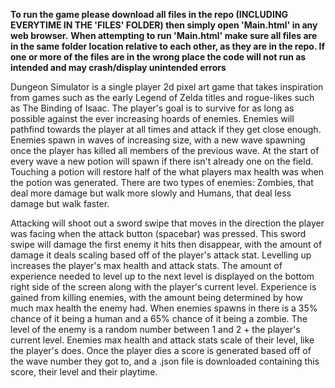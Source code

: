**To run the game please download all files in the repo (INCLUDING EVERYTIME IN THE 'FILES' FOLDER) then simply open 'Main.html' in any web browser.**
**When attempting to run 'Main.html' make sure all files are in the same folder location relative to each other, as they are in the repo. If one or more of the files are in the wrong place the code will not run as intended and may crash/display unintended errors**

Dungeon Simulator is a single player 2d pixel art game that takes inspiration from games such as the early Legend of Zelda titles and rogue-likes such as The Binding of Isaac.
The player's goal is to survive for as long as possible against the ever increasing hoards of enemies. Enemies will pathfind towards the player at all times and attack if they get close enough.
Enemies spawn in waves of increasing size, with a new wave spawning once the player has killed all members of the previous wave. At the start of every wave a new potion will spawn if there
isn't already one on the field. Touching a potion will restore half of the what players max health was when the potion was generated. There are two types of enemies:
Zombies, that deal more damage but walk more slowly and Humans, that deal less damage but walk faster.

Attacking will shoot out a sword swipe that moves in the direction the player was facing when the attack button (spacebar) was pressed. This sword swipe will damage the first enemy it hits
then disappear, with the amount of damage it deals scaling based off of the player's attack stat. Levelling up increases the player's max health and attack stats. The amount of experience needed to
level up to the next level is displayed on the bottom right side of the screen along with the player's current level. Experience is gained from killing enemies, with the amount being determined
by how much max health the enemy had. When enemies spawns in there is a 35% chance of it being a human and a 65% chance of it being a zombie. The level of the enemy is a random number
between 1 and 2 + the player's current level. Enemies max health and attack stats scale of their level, like the player's does. Once the player dies a score is generated based off of the wave
number they got to, and a .json file is downloaded containing this score, their level and their playtime.
